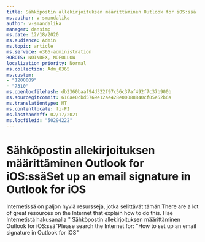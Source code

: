 ```yaml
---
title: Sähköpostin allekirjoituksen määrittäminen Outlook for iOS:ssä
ms.author: v-smandalika
author: v-smandalika
manager: dansimp
ms.date: 12/18/2020
ms.audience: Admin
ms.topic: article
ms.service: o365-administration
ROBOTS: NOINDEX, NOFOLLOW
localization_priority: Normal
ms.collection: Adm_O365
ms.custom:
- "1200009"
- "7310"
ms.openlocfilehash: db2360baaf94d322f97c56c37af492f7c37b900b
ms.sourcegitcommit: 616ae0cbd5769e12ae428e00088840cf05e52b6a
ms.translationtype: MT
ms.contentlocale: fi-FI
ms.lasthandoff: 02/17/2021
ms.locfileid: "50294222"
---
```

# <a name="set-up-an-email-signature-in-outlook-for-ios"></a><span data-ttu-id="b8178-102">Sähköpostin allekirjoituksen määrittäminen Outlook for iOS:ssä</span><span class="sxs-lookup"><span data-stu-id="b8178-102">Set up an email signature in Outlook for iOS</span></span>

<span data-ttu-id="b8178-103">Internetissä on paljon hyviä resursseja, jotka selittävät tämän.</span><span class="sxs-lookup"><span data-stu-id="b8178-103">There are a lot of great resources on the Internet that explain how to do this.</span></span> <span data-ttu-id="b8178-104">Hae Internetistä hakusanalla " Sähköpostin allekirjoituksen määrittäminen Outlook for iOS:ssä"</span><span class="sxs-lookup"><span data-stu-id="b8178-104">Please search the Internet for: "How to set up an email signature in Outlook for iOS"</span></span>